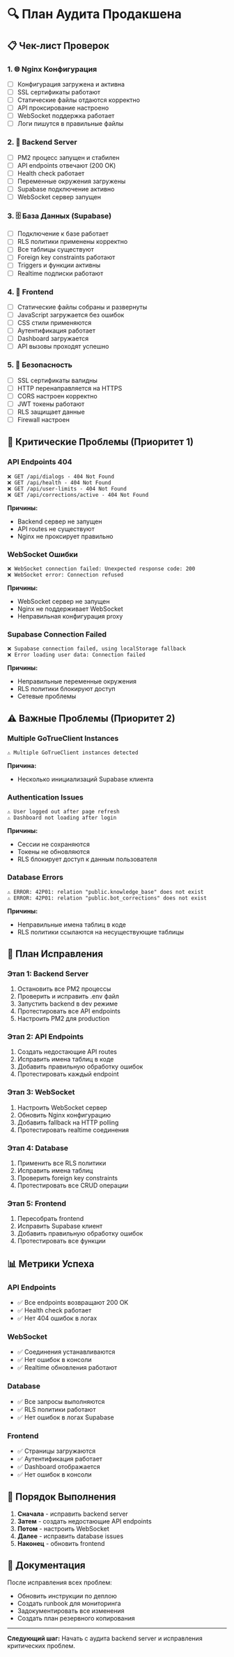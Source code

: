 # 🔍 План Аудита Продакшена

## 📋 Чек-лист Проверок

### **1. 🌐 Nginx Конфигурация**
- [ ] Конфигурация загружена и активна
- [ ] SSL сертификаты работают
- [ ] Статические файлы отдаются корректно
- [ ] API проксирование настроено
- [ ] WebSocket поддержка работает
- [ ] Логи пишутся в правильные файлы

### **2. 🔧 Backend Server**
- [ ] PM2 процесс запущен и стабилен
- [ ] API endpoints отвечают (200 OK)
- [ ] Health check работает
- [ ] Переменные окружения загружены
- [ ] Supabase подключение активно
- [ ] WebSocket сервер запущен

### **3. 🗄️ База Данных (Supabase)**
- [ ] Подключение к базе работает
- [ ] RLS политики применены корректно
- [ ] Все таблицы существуют
- [ ] Foreign key constraints работают
- [ ] Triggers и функции активны
- [ ] Realtime подписки работают

### **4. 📱 Frontend**
- [ ] Статические файлы собраны и развернуты
- [ ] JavaScript загружается без ошибок
- [ ] CSS стили применяются
- [ ] Аутентификация работает
- [ ] Dashboard загружается
- [ ] API вызовы проходят успешно

### **5. 🔐 Безопасность**
- [ ] SSL сертификаты валидны
- [ ] HTTP перенаправляется на HTTPS
- [ ] CORS настроен корректно
- [ ] JWT токены работают
- [ ] RLS защищает данные
- [ ] Firewall настроен

## 🚨 Критические Проблемы (Приоритет 1)

### **API Endpoints 404**
```
❌ GET /api/dialogs - 404 Not Found
❌ GET /api/health - 404 Not Found
❌ GET /api/user-limits - 404 Not Found
❌ GET /api/corrections/active - 404 Not Found
```

**Причины:**
- Backend сервер не запущен
- API routes не существуют
- Nginx не проксирует правильно

### **WebSocket Ошибки**
```
❌ WebSocket connection failed: Unexpected response code: 200
❌ WebSocket error: Connection refused
```

**Причины:**
- WebSocket сервер не запущен
- Nginx не поддерживает WebSocket
- Неправильная конфигурация proxy

### **Supabase Connection Failed**
```
❌ Supabase connection failed, using localStorage fallback
❌ Error loading user data: Connection failed
```

**Причины:**
- Неправильные переменные окружения
- RLS политики блокируют доступ
- Сетевые проблемы

## ⚠️ Важные Проблемы (Приоритет 2)

### **Multiple GoTrueClient Instances**
```
⚠️ Multiple GoTrueClient instances detected
```

**Причина:**
- Несколько инициализаций Supabase клиента

### **Authentication Issues**
```
⚠️ User logged out after page refresh
⚠️ Dashboard not loading after login
```

**Причины:**
- Сессии не сохраняются
- Токены не обновляются
- RLS блокирует доступ к данным пользователя

### **Database Errors**
```
⚠️ ERROR: 42P01: relation "public.knowledge_base" does not exist
⚠️ ERROR: 42P01: relation "public.bot_corrections" does not exist
```

**Причины:**
- Неправильные имена таблиц в коде
- RLS политики ссылаются на несуществующие таблицы

## 🔧 План Исправления

### **Этап 1: Backend Server**
1. Остановить все PM2 процессы
2. Проверить и исправить .env файл
3. Запустить backend в dev режиме
4. Протестировать все API endpoints
5. Настроить PM2 для production

### **Этап 2: API Endpoints**
1. Создать недостающие API routes
2. Исправить имена таблиц в коде
3. Добавить правильную обработку ошибок
4. Протестировать каждый endpoint

### **Этап 3: WebSocket**
1. Настроить WebSocket сервер
2. Обновить Nginx конфигурацию
3. Добавить fallback на HTTP polling
4. Протестировать realtime соединения

### **Этап 4: Database**
1. Применить все RLS политики
2. Исправить имена таблиц
3. Проверить foreign key constraints
4. Протестировать все CRUD операции

### **Этап 5: Frontend**
1. Пересобрать frontend
2. Исправить Supabase клиент
3. Добавить правильную обработку ошибок
4. Протестировать все функции

## 📊 Метрики Успеха

### **API Endpoints**
- ✅ Все endpoints возвращают 200 OK
- ✅ Health check работает
- ✅ Нет 404 ошибок в логах

### **WebSocket**
- ✅ Соединения устанавливаются
- ✅ Нет ошибок в консоли
- ✅ Realtime обновления работают

### **Database**
- ✅ Все запросы выполняются
- ✅ RLS политики работают
- ✅ Нет ошибок в логах Supabase

### **Frontend**
- ✅ Страницы загружаются
- ✅ Аутентификация работает
- ✅ Dashboard отображается
- ✅ Нет ошибок в консоли

## 🎯 Порядок Выполнения

1. **Сначала** - исправить backend server
2. **Затем** - создать недостающие API endpoints
3. **Потом** - настроить WebSocket
4. **Далее** - исправить database issues
5. **Наконец** - обновить frontend

## 📝 Документация

После исправления всех проблем:
- Обновить инструкции по деплою
- Создать runbook для мониторинга
- Задокументировать все изменения
- Создать план резервного копирования

---

**Следующий шаг:** Начать с аудита backend server и исправления критических проблем.
